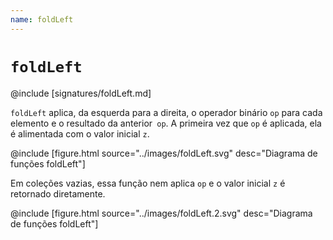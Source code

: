 ```yaml
---
name: foldLeft
---
```


# `foldLeft`

@include [signatures/foldLeft.md]

`foldLeft` aplica, da esquerda para a direita, o operador binário `op` para cada elemento e o resultado da anterior` op`.
A primeira vez que `op` é aplicada, ela é alimentada com o valor inicial `z`.

@include [figure.html source="../images/foldLeft.svg" desc="Diagrama de funções foldLeft"]

Em coleções vazias, essa função nem aplica `op` e o valor inicial `z` é retornado diretamente.

@include [figure.html source="../images/foldLeft.2.svg" desc="Diagrama de funções foldLeft"]

